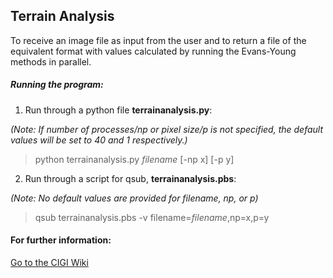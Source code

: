 ## Terrain Analysis

To receive an image file as input from the user and to return a file of the equivalent format with values calculated by running the Evans-Young methods in parallel.

##### Running the program:
1) Run through a python file **terrainanalysis.py**:

 *(Note: If number of processes/np or pixel size/p is not specified, the default values will be set to 40 and 1 respectively.)*
  > python terrainanalysis.py *filename* [-np x] [-p y]

2) Run through a script for qsub, **terrainanalysis.pbs**:

*(Note: No default values are provided for filename, np, or p)*
> qsub terrainanalysis.pbs -v filename=*filename*,np=x,p=y

#### For further information:
[Go to the CIGI Wiki](https://wiki.cigi.illinois.edu/display/UP/Parallel+Terrain+Analysis+on+DEMs)
